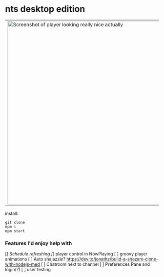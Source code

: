 # nts desktop edition

<table>
  <td>
    <img width="600" alt="Screenshot of player looking really nice actually" src="https://github.com/roc/nts-desky/assets/120181/46dd839b-4952-41a1-88ab-0582f6efb3ac">

    
  </td>
</table>

install:

```
git clone
npm i
npm start
```

### Features I'd enjoy help with

[*] Schedule refreshing
[*] player control in NowPlaying
[ ] groovy player animations
[ ] Auto shajazzle? https://dev.to/jonathz/build-a-shazam-clone-with-nodejs-med
[ ] Chatroom next to channel
[ ] Preferences Pane and login(?)
[ ] user testing
